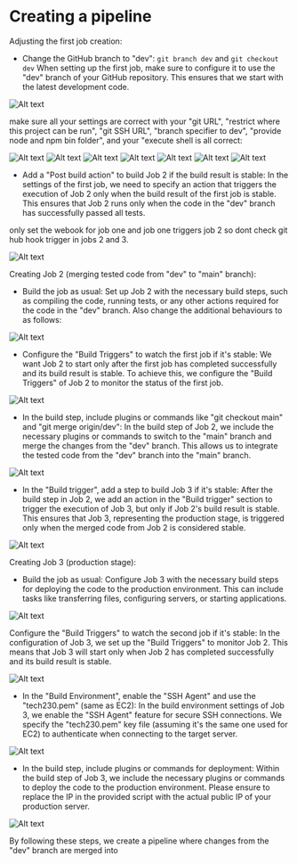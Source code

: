 # Creating a pipeline

Adjusting the first job creation:

- Change the GitHub branch to "dev": ```git branch dev``` and ```git checkout dev``` When setting up the first job, make sure to configure it to use the "dev" branch of your GitHub repository. This ensures that we start with the latest development code.

![Alt text](pic_for_mds-jenkins/main%20to%20dev.png)

make sure all your settings are correct with your "git URL", "restrict where this project can be run", "git SSH URL", "branch specifier to dev", "provide node and npm bin folder", and your "execute shell is all correct:

![Alt text](pic_for_mds-jenkins/job1%201.png)
![Alt text](pic_for_mds-jenkins/job1%201.png)
![Alt text](pic_for_mds-jenkins/job%201%202.png)
![Alt text](pic_for_mds-jenkins/job%201%203.png)
![Alt text](pic_for_mds-jenkins/job1%204.png)
![Alt text](pic_for_mds-jenkins/job%201%205.png)
![Alt text](pic_for_mds-jenkins/job%201%206.png)

- Add a "Post build action" to build Job 2 if the build result is stable: In the settings of the first job, we need to specify an action that triggers the execution of Job 2 only when the build result of the first job is stable. This ensures that Job 2 runs only when the code in the "dev" branch has successfully passed all tests.

only set the webook for job one and job one triggers job 2 so dont check git hub hook trigger in jobs 2 and 3.

![Alt text](pic_for_mds-jenkins/job%201%207.png)

Creating Job 2 (merging tested code from "dev" to "main" branch):

- Build the job as usual: Set up Job 2 with the necessary build steps, such as compiling the code, running tests, or any other actions required for the code in the "dev" branch. Also change the additional behaviours to as follows:

![Alt text](pic_for_mds-jenkins/job%202%201.png)

- Configure the "Build Triggers" to watch the first job if it's stable: We want Job 2 to start only after the first job has completed successfully and its build result is stable. To achieve this, we configure the "Build Triggers" of Job 2 to monitor the status of the first job.

![Alt text](pic_for_mds-jenkins/job%202%202.png)

- In the build step, include plugins or commands like "git checkout main" and "git merge origin/dev": In the build step of Job 2, we include the necessary plugins or commands to switch to the "main" branch and merge the changes from the "dev" branch. This allows us to integrate the tested code from the "dev" branch into the "main" branch.

![Alt text](pic_for_mds-jenkins/job%202%203.png)

- In the "Build trigger", add a step to build Job 3 if it's stable: After the build step in Job 2, we add an action in the "Build trigger" section to trigger the execution of Job 3, but only if Job 2's build result is stable. This ensures that Job 3, representing the production stage, is triggered only when the merged code from Job 2 is considered stable.

![Alt text](pic_for_mds-jenkins/job%202%202.png)

Creating Job 3 (production stage):

- Build the job as usual: Configure Job 3 with the necessary build steps for deploying the code to the production environment. This can include tasks like transferring files, configuring servers, or starting applications.

![Alt text](pic_for_mds-jenkins/job%203%201.png)

Configure the "Build Triggers" to watch the second job if it's stable: In the configuration of Job 3, we set up the "Build Triggers" to monitor Job 2. This means that Job 3 will start only when Job 2 has completed successfully and its build result is stable.

![Alt text](pic_for_mds-jenkins/job%203%202.png)

- In the "Build Environment", enable the "SSH Agent" and use the "tech230.pem" (same as EC2): In the build environment settings of Job 3, we enable the "SSH Agent" feature for secure SSH connections. We specify the "tech230.pem" key file (assuming it's the same one used for EC2) to authenticate when connecting to the target server.

![Alt text](pic_for_mds-jenkins/job%203%203.png)

- In the build step, include plugins or commands for deployment: Within the build step of Job 3, we include the necessary plugins or commands to deploy the code to the production environment.  Please ensure to replace the IP in the provided script with the actual public IP of your production server.

![Alt text](pic_for_mds-jenkins/job%203%204.png)

By following these steps, we create a pipeline where changes from the "dev" branch are merged into